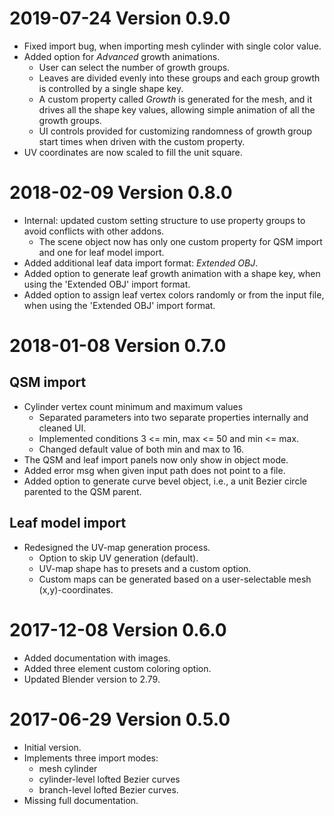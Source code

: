 # 2019-07-24 Version 0.9.0

- Fixed import bug, when importing mesh cylinder with single color value.
- Added option for *Advanced* growth animations.
	- User can select the number of growth groups.
	- Leaves are divided evenly into these groups and each group growth is controlled by a single shape key.
	- A custom property called *Growth* is generated for the mesh, and it drives all the shape key values, allowing simple animation of all the growth groups.
	- UI controls provided for customizing randomness of growth group start times when driven with the custom property.
- UV coordinates are now scaled to fill the unit square.

# 2018-02-09 Version 0.8.0

- Internal: updated custom setting structure to use property groups to avoid conflicts with other addons.
	- The scene object now has only one custom property for QSM import and one for leaf model import.
- Added additional leaf data import format: *Extended OBJ*.
- Added option to generate leaf growth animation with a shape key, when using the 'Extended OBJ' import format.
- Added option to assign leaf vertex colors randomly or from the input file, when using the 'Extended OBJ' import format.

# 2018-01-08 Version 0.7.0

## QSM import
- Cylinder vertex count minimum and maximum values
	- Separated parameters into two separate properties internally and cleaned UI.
	- Implemented conditions 3 <= min, max <= 50 and min <= max.
	- Changed default value of both min and max to 16.
- The QSM and leaf import panels now only show in object mode.
- Added error msg when given input path does not point to a file.
- Added option to generate curve bevel object, i.e., a unit Bezier circle parented to the QSM parent.

## Leaf model import
- Redesigned the UV-map generation process.
	- Option to skip UV generation (default).
	- UV-map shape has to presets and a custom option.
	- Custom maps can be generated based on a user-selectable mesh (x,y)-coordinates.

# 2017-12-08 Version 0.6.0

- Added documentation with images.
- Added three element custom coloring option.
- Updated Blender version to 2.79.

# 2017-06-29 Version 0.5.0

- Initial version.
- Implements three import modes:
	- mesh cylinder
	- cylinder-level lofted Bezier curves
	- branch-level lofted Bezier curves.
- Missing full documentation.
